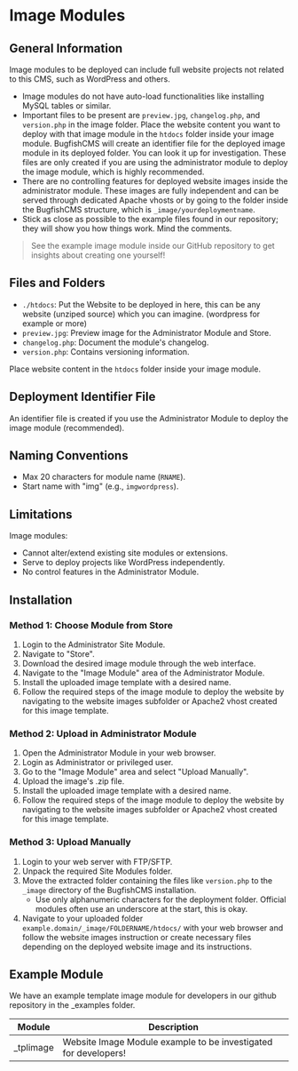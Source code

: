 # Image Modules


## General Information

Image modules to be deployed can include full website projects not related to this CMS, such as WordPress and others.

- Image modules do not have auto-load functionalities like installing MySQL tables or similar.
- Important files to be present are `preview.jpg`, `changelog.php`, and `version.php` in the image folder. Place the website content you want to deploy with that image module in the `htdocs` folder inside your image module. BugfishCMS will create an identifier file for the deployed image module in its deployed folder. You can look it up for investigation. These files are only created if you are using the administrator module to deploy the image module, which is highly recommended.
- There are no controlling features for deployed website images inside the administrator module. These images are fully independent and can be served through dedicated Apache vhosts or by going to the folder inside the BugfishCMS structure, which is `_image/yourdeploymentname`.
- Stick as close as possible to the example files found in our repository; they will show you how things work. Mind the comments.

> See the example image module inside our GitHub repository to get insights about creating one yourself!

## Files and Folders
- `./htdocs`: Put the Website to be deployed in here, this can be any website (unziped source) which you can imagine. (wordpress for example or more) 
- `preview.jpg`: Preview image for the Administrator Module and Store.
- `changelog.php`: Document the module's changelog.
- `version.php`: Contains versioning information.

Place website content in the `htdocs` folder inside your image module.

## Deployment Identifier File
An identifier file is created if you use the Administrator Module to deploy the image module (recommended).

## Naming Conventions
- Max 20 characters for module name (`RNAME`).
- Start name with "img" (e.g., `imgwordpress`).

## Limitations
Image modules:
- Cannot alter/extend existing site modules or extensions.
- Serve to deploy projects like WordPress independently.
- No control features in the Administrator Module.


## Installation

### Method 1: Choose Module from Store

1. Login to the Administrator Site Module.
2. Navigate to "Store".
3. Download the desired image module through the web interface.
4. Navigate to the "Image Module" area of the Administrator Module.
5. Install the uploaded image template with a desired name.
6. Follow the required steps of the image module to deploy the website by navigating to the website images subfolder or Apache2 vhost created for this image template.

### Method 2: Upload in Administrator Module

1. Open the Administrator Module in your web browser.
2. Login as Administrator or privileged user.
3. Go to the "Image Module" area and select "Upload Manually".
4. Upload the image's .zip file.
5. Install the uploaded image template with a desired name.
6. Follow the required steps of the image module to deploy the website by navigating to the website images subfolder or Apache2 vhost created for this image template.

### Method 3: Upload Manually

1. Login to your web server with FTP/SFTP.
2. Unpack the required Site Modules folder.
3. Move the extracted folder containing the files like `version.php` to the `_image` directory of the BugfishCMS installation.
	- Use only alphanumeric characters for the deployment folder. Official modules often use an underscore at the start, this is okay.
4. Navigate to your uploaded folder `example.domain/_image/FOLDERNAME/htdocs/` with your web browser and follow the website images instruction or create necessary files depending on the deployed website image and its instructions.

## Example Module

We have an example template image module for developers in our github repository in the _examples folder.

|Module| Description|
|---|----|
|_tplimage | Website Image Module example to be investigated for developers! |